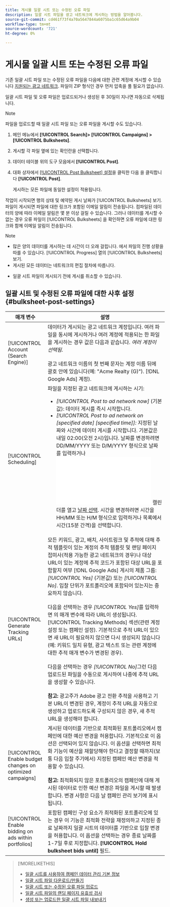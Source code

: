 ```yaml
---
title: 게시물 일괄 시트 또는 수정된 오류 파일
description: 일괄 시트 파일을 광고 네트워크에 게시하는 방법을 알아봅니다.
source-git-commit: cd461f73f4a70a5647844a6075ba1c65d64a9b04
workflow-type: tm+mt
source-wordcount: '721'
ht-degree: 0%

---
```


# 게시물 일괄 시트 또는 수정된 오류 파일

기존 일괄 시트 파일 또는 수정된 오류 파일을 다음에 대한 관련 계정에 게시할 수 있습니다 [지원되는 광고 네트워크](bulksheet-about.md#bulksheet-functionality-by-network). 파일이 ZIP 형식인 경우 먼저 압축을 풀 필요가 없습니다.

일괄 시트 파일 및 오류 파일은 업로드되거나 생성된 후 30일이 지나면 자동으로 삭제됩니다.

>[!NOTE]
>파일을 업로드할 때 일괄 시트 파일 또는 오류 파일을 게시할 수도 있습니다.

1. 메인 메뉴에서 **[!UICONTROL Search]> [!UICONTROL Campaigns] >[!UICONTROL Bulksheets]**.

1. 게시할 각 파일 옆에 있는 확인란을 선택합니다.

1. 데이터 테이블 위의 도구 모음에서 **[!UICONTROL Post]**.

1. 대화 상자에서 [[!UICONTROL Post Bulksheet] 설정](#bulksheet-post-settings)을 클릭한 다음 을 클릭합니다 **[!UICONTROL Post]**.

   게시하는 모든 파일에 동일한 설정이 적용됩니다.

작업이 시작되면 행의 상태 및 예약된 게시 날짜가 [!UICONTROL Bulksheets] 보기. 파일이 게시되면 파일에 대한 링크가 포함된 이메일 알림이 전송됩니다. 컴파일된 데이터의 양에 따라 이메일 알림은 몇 분 이상 걸릴 수 있습니다. 그러나 데이터를 게시할 수 없는 경우 오류 파일이 [!UICONTROL Bulksheets] 을 확인하면 오류 파일에 대한 링크와 함께 이메일 알림이 전송됩니다.

>[!NOTE]
>
>* 많은 양의 데이터를 게시하는 데 시간이 더 오래 걸립니다. 에서 파일의 진행 상황을 따를 수 있습니다. [!UICONTROL Progress] 열의 [!UICONTROL Bulksheets] 보기.
>* 게시된 모든 데이터는 네트워크의 편집 절차에 따릅니다.

* 일괄 시트 파일이 게시되기 전에 게시를 취소할 수 있습니다.

## 일괄 시트 및 수정된 오류 파일에 대한 사후 설정 {#bulksheet-post-settings}

| 매개 변수 | 설명 |
|----|----|
| [!UICONTROL Account (Search Engine)] | 데이터가 게시되는 광고 네트워크 계정입니다. 여러 파일을 동시에 게시하거나 여러 계정에 적용되는 한 파일을 게시하는 경우 값은 다음과 같습니다. <i>여러 계정이 선택됨</i>.<br><br>광고 네트워크 이름의 첫 번째 문자는 계정 이름 뒤에 괄호 안에 있습니다(예: &quot;Acme Realty (G)&quot;). [!DNL Google Ads] 계정). |
| [!UICONTROL Scheduling] | 파일을 지정된 광고 네트워크에 게시하는 시기:<ul><li><i>[!UICONTROL Post to ad network now]</i> (기본값): 데이터 게시를 즉시 시작합니다.</li><li><i>[!UICONTROL Post to ad network on \[specified date\] \[specified time\]]:</i> 지정된 날짜와 시간에 데이터 게시를 시작합니다. 기본값은 내일 02:00(오전 2시)입니다. 날짜를 변경하려면 DD/MM/YYYY 또는 D/M/YYYY 형식으로 날짜를 입력하거나 ![캘린더](/help/search-social-commerce/common-tasks/navigation-editing-selection/calendar.md "캘린더") 캘린더를 열고 [날짜 선택](/help/search-social-commerce/common-tasks/navigation-editing-selection/calendar.md). 시간을 변경하려면 시간을 HH/MM 또는 H/M 형식으로 입력하거나 목록에서 시간(15분 간격)을 선택합니다.</li></ul> |
| [!UICONTROL Generate Tracking URLs] | 모든 키워드, 광고, 배치, 사이트링크 및 추적에 대해 추적 템플릿이 있는 계정의 추적 템플릿 및 랜딩 페이지 접미사(적용 가능한 광고 네트워크의 경우)나 대상 URL이 있는 계정에 추적 코드가 포함된 대상 URL을 포함할지 여부 [!DNL Google Ads] 게시의 제품 그룹: <i>[!UICONTROL Yes]</i> (기본값) 또는 <i>[!UICONTROL No]</i>. 입찰 단위가 포트폴리오에 포함되어 있는지는 중요하지 않습니다.<br><br>다음을 선택하는 경우 <i>[!UICONTROL Yes]</i>를 입력하면 의 매개 변수에 따라 URL이 생성됩니다. [!UICONTROL Tracking Methods] 섹션(관련 계정 설정 또는 캠페인 설정). 기본적으로 추적 URL이 있으면 새 URL이 필요하지 않으면 다시 생성되지 않습니다(예: 키워드 일치 유형, 광고 텍스트 또는 관련 계정에 대한 추적 매개 변수가 변경된 경우).<br><br>다음을 선택하는 경우 <i>[!UICONTROL No]</i>그런 다음 업로드된 파일을 수동으로 게시하여 나중에 추적 URL을 생성할 수 있습니다.<br><br><b>참고:</b> 광고주가 Adobe 광고 전환 추적을 사용하고 기본 URL이 변경된 경우, 계정이 추적 URL을 자동으로 생성하고 업로드하도록 구성되지 않은 경우, 새 추적 URL을 생성해야 합니다. |
| [!UICONTROL Enable budget changes on optimized campaigns] | 게시된 데이터를 기반으로 최적화된 포트폴리오에서 캠페인에 대한 예산 변경을 허용합니다. 기본적으로 이 옵션은 선택되어 있지 않습니다. 이 옵션을 선택하면 최적화 기능이 예산을 재할당해야 한다고 결정할 때까지(보통 다음 입찰 주기에서) 지정된 캠페인 예산 변경을 적용할 수 있습니다.<br><br><b>참고:</b> 최적화되지 않은 포트폴리오의 캠페인에 대해 게시된 데이터로 인한 예산 변경은 파일을 게시할 때 발생합니다. 변경 사항은 다음 날 캠페인 관리 보기에 표시됩니다. |
| [!UICONTROL Enable bidding on ads within portfolios] | 포함된 캠페인 구성 요소가 최적화된 포트폴리오에 있는 경우 이 기능은 최적화 전략을 재정의하고 지정된 종료 날짜까지 일괄 시트의 데이터를 기반으로 입찰 변경을 허용합니다. 이 옵션을 선택하는 경우 종료 날짜를 1-7일 후로 지정합니다. **[!UICONTROL Hold bulksheet bids until]** 필드. |

>[!MORELIKETHIS]
>
>* [일괄 시트를 사용하여 캠페인 데이터 관리 기본 정보](bulksheet-about.md)
>* [일괄 시트 파일 다운로드/만들기](bulksheet-download.md)
>* [일괄 시트 또는 수정된 오류 파일 업로드](bulksheet-upload.md)
>* [일괄 시트 파일의 랜딩 페이지 유효성 검사](bulksheet-validate-landing-pages.md)
>* [생성 또는 업로드한 일괄 시트 파일 내보내기](bulksheet-export.md)

